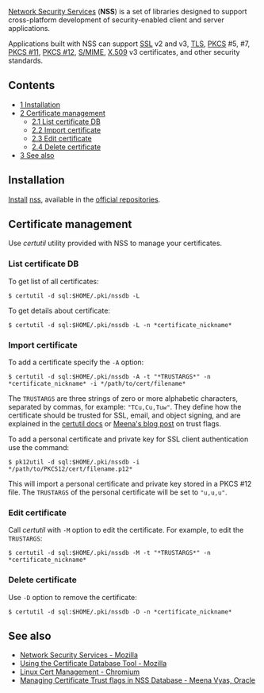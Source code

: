[Network Security Services](https://en.wikipedia.org/wiki/Network_Security_Services "wikipedia:Network Security Services") (**NSS**) is a set of libraries designed to support cross-platform development of security-enabled client and server applications.

Applications built with NSS can support [SSL](https://en.wikipedia.org/wiki/SSL "wikipedia:SSL") v2 and v3, [TLS](https://en.wikipedia.org/wiki/TLS "wikipedia:TLS"), [PKCS](https://en.wikipedia.org/wiki/PKCS "wikipedia:PKCS") #5, #7, [PKCS #11](https://en.wikipedia.org/wiki/PKCS_11 "wikipedia:PKCS 11"), [PKCS #12](https://en.wikipedia.org/wiki/PKCS_12 "wikipedia:PKCS 12"), [S/MIME](https://en.wikipedia.org/wiki/S/MIME "wikipedia:S/MIME"), [X.509](https://en.wikipedia.org/wiki/X.509 "wikipedia:X.509") v3 certificates, and other security standards.

## Contents

*   [1 Installation](#Installation)
*   [2 Certificate management](#Certificate_management)
    *   [2.1 List certificate DB](#List_certificate_DB)
    *   [2.2 Import certificate](#Import_certificate)
    *   [2.3 Edit certificate](#Edit_certificate)
    *   [2.4 Delete certificate](#Delete_certificate)
*   [3 See also](#See_also)

## Installation

[Install](/index.php/Install "Install") [nss](https://www.archlinux.org/packages/?name=nss), available in the [official repositories](/index.php/Official_repositories "Official repositories").

## Certificate management

Use *certutil* utility provided with NSS to manage your certificates.

### List certificate DB

To get list of all certificates:

```
$ certutil -d sql:$HOME/.pki/nssdb -L

```

To get details about certificate:

```
$ certutil -d sql:$HOME/.pki/nssdb -L -n *certificate_nickname*

```

### Import certificate

To add a certificate specify the `-A` option:

```
$ certutil -d sql:$HOME/.pki/nssdb -A -t "*TRUSTARGS*" -n *certificate_nickname* -i */path/to/cert/filename*

```

The `TRUSTARGS` are three strings of zero or more alphabetic characters, separated by commas, for example: `"TCu,Cu,Tuw"`. They define how the certificate should be trusted for SSL, email, and object signing, and are explained in the [certutil docs](http://www.mozilla.org/projects/security/pki/nss/tools/certutil.html#1034193) or [Meena's blog post](https://blogs.oracle.com/meena/entry/notes_about_trust_flags) on trust flags.

To add a personal certificate and private key for SSL client authentication use the command:

```
$ pk12util -d sql:$HOME/.pki/nssdb -i */path/to/PKCS12/cert/filename.p12*

```

This will import a personal certificate and private key stored in a PKCS #12 file. The `TRUSTARGS` of the personal certificate will be set to `"u,u,u"`.

### Edit certificate

Call *certutil* with `-M` option to edit the certificate. For example, to edit the `TRUSTARGS`:

```
$ certutil -d sql:$HOME/.pki/nssdb -M -t "*TRUSTARGS*" -n *certificate_nickname*

```

### Delete certificate

Use `-D` option to remove the certificate:

```
$ certutil -d sql:$HOME/.pki/nssdb -D -n *certificate_nickname*

```

## See also

*   [Network Security Services - Mozilla](https://developer.mozilla.org/en-US/docs/Mozilla/Projects/NSS)
*   [Using the Certificate Database Tool - Mozilla](https://developer.mozilla.org/en-US/docs/Mozilla/Projects/NSS/tools/NSS_Tools_certutil#Using_the_Certificate_Database_Tool)
*   [Linux Cert Management - Chromium](https://chromium.googlesource.com/chromium/src/+/master/docs/linux_cert_management.md)
*   [Managing Certificate Trust flags in NSS Database - Meena Vyas, Oracle](https://blogs.oracle.com/meena/about-trust-flags-of-certificates-in-nss-database-that-can-be-modified-by-certutil)